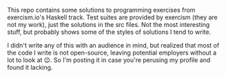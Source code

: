 This repo contains some solutions to programming exercises from exercism.io's Haskell track.
Test suites are provided by exercism (they are not my work), just the solutions in the src files.
Not the most interesting stuff, but probably shows some of the styles of solutions I tend to write.

I didn't write any of this with an audience in mind, but realized that most of the code I write is not open-source, leaving potential employers without a lot to look at 😉. So I'm posting it in case you're perusing my profile and found it lacking.

